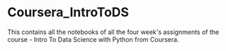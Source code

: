 # Coursera_IntroToDS
This contains all the notebooks of all the four week's assignments of the course - Intro To Data Science with Python from Coursera.
